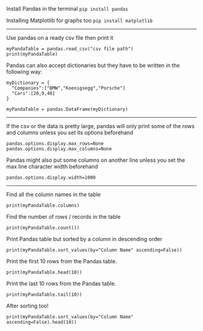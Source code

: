 Install Pandas in the terminal
`pip install pandas`

Installing Matplotlib for graphs too
`pip install matplotlib`

---

Use pandas on a ready csv file then print it
```
myPandaTable = pandas.read_csv("csv file path")
print(myPandaTable)
```
Pandas can also accept dictionaries but they have to be written in the following way:
```
myDictionary = {
  "Companies":["BMW","Koenigsegg","Porsche"]
  "Cars":[20,9,40]
}

myPandaTable = pandas.DataFrame(myDictionary)
```

---

If the csv or the data is pretty large, pandas will only print some of the rows and columns unless you set its options beforehand
```
pandas.options.display.max_rows=None
pandas.options.display.max_columns=None
```
Pandas might also put some columns on another line unless you set the max line character width beforehand
```
pandas.options.display.width=1000
```

---

Find all the column names in the table
```
print(myPandaTable.columns)
```
Find the number of rows / records in the table
```
print(myPandaTable.count())
```
Print Pandas table but sorted by a column in descending order
```
print(myPandaTable.sort_values(by="Column Name" ascending=False))
```
Print the first 10 rows from the Pandas table.
```
print(myPandaTable.head(10))
```
Print the last 10 rows from the Pandas table.
```
print(myPandaTable.tail(10))
```
After sorting too!
```
print(myPandaTable.sort_values(by="Column Name" ascending=False).head(10))
```
